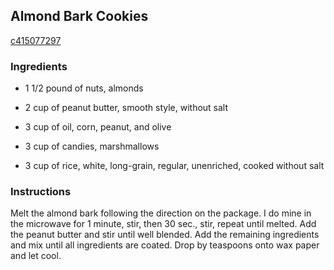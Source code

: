 ## Almond Bark Cookies

[c415077297](http://www.food.com/recipe/almond-bark-cookies-342227)

### Ingredients

 - 1 1/2 pound of nuts, almonds

 - 2 cup of peanut butter, smooth style, without salt

 - 3 cup of oil, corn, peanut, and olive

 - 3 cup of candies, marshmallows

 - 3 cup of rice, white, long-grain, regular, unenriched, cooked without salt

### Instructions

Melt the almond bark following the direction on the package. I do mine in the microwave for 1 minute, stir, then 30 sec., stir, repeat until melted. Add the peanut butter and stir until well blended. Add the remaining ingredients and mix until all ingredients are coated. Drop by teaspoons onto wax paper and let cool.